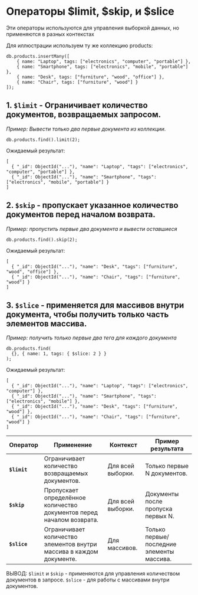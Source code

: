 # Операторы $limit, $skip, и $slice

Эти операторы используются для управления выборкой данных, но применяются в разных контекстах

Для иллюстрации используем ту же коллекцию products:

```
db.products.insertMany([
    { name: "Laptop", tags: ["electronics", "computer", "portable"] },
    { name: "Smartphone", tags: ["electronics", "mobile", "portable"] },
    { name: "Desk", tags: ["furniture", "wood", "office"] },
    { name: "Chair", tags: ["furniture", "wood"] }
]);
```

## 1. `$limit` - Ограничивает количество документов, возвращаемых запросом.

*Пример: Вывести только два первые документа из коллекции.*

```
db.products.find().limit(2);
```

Ожидаемый результат:

```
[
  { "_id": ObjectId("..."), "name": "Laptop", "tags": ["electronics", "computer", "portable"] },
  { "_id": ObjectId("..."), "name": "Smartphone", "tags": ["electronics", "mobile", "portable"] }
]
```

## 2. `$skip` - пропускает указанное количество документов перед началом возврата.


*Пример: пропустить первые два документа и вывести оставшиеся*
```
db.products.find().skip(2);
```
Ожидаемый результат:
```
[
  { "_id": ObjectId("..."), "name": "Desk", "tags": ["furniture", "wood", "office"] },
  { "_id": ObjectId("..."), "name": "Chair", "tags": ["furniture", "wood"] }
]
```


## 3. `$slice` - применяется для массивов внутри документа, чтобы получить только часть элементов массива.

*Пример: получить только первые два тега для каждого документа*
```
db.products.find(
  {}, { name: 1, tags: { $slice: 2 } }
);
```

Ожидаемый результат:
```
[
  { "_id": ObjectId("..."), "name": "Laptop", "tags": ["electronics", "computer"] },
  { "_id": ObjectId("..."), "name": "Smartphone", "tags": ["electronics", "mobile"] },
  { "_id": ObjectId("..."), "name": "Desk", "tags": ["furniture", "wood"] },
  { "_id": ObjectId("..."), "name": "Chair", "tags": ["furniture", "wood"] }
]
```


| Оператор   | Применение                                                            | Контекст          | Пример результата                         |
|------------|------------------------------------------------------------------------|-------------------|-------------------------------------------|
| **`$limit`** | Ограничивает количество возвращаемых документов.                      | Для всей выборки. | Только первые N документов.              |
| **`$skip`**  | Пропускает определённое количество документов перед началом возврата. | Для всей выборки. | Документы после пропуска первых N.        |
| **`$slice`** | Ограничивает количество элементов внутри массива в каждом документе. | Для массивов.     | Только первые/последние элементы массива. |

ВЫВОД:
`$limit` и `$skip` - применяются для управления количеством документов в запросе.
`$slice` - для работы с массивами внутри документов.

